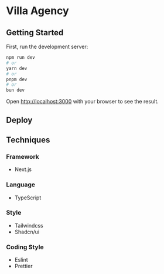 # Villa Agency

## Getting Started

First, run the development server:

```bash
npm run dev
# or
yarn dev
# or
pnpm dev
# or
bun dev
```

Open [http://localhost:3000](http://localhost:3000) with your browser to see the result.

## Deploy



## Techniques

### Framework

 - Next.js

### Language

 - TypeScript

### Style

 - Tailwindcss
 - Shadcn/ui

 ### Coding Style

  - Eslint
  - Prettier